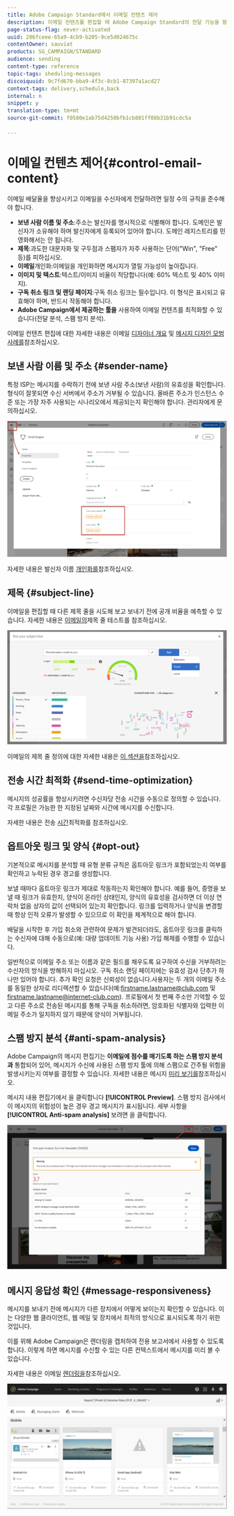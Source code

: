 ```yaml
---
title: Adobe Campaign Standard에서 이메일 컨텐츠 제어
description: 이메일 컨텐츠를 편집할 때 Adobe Campaign Standard의 전달 기능을 향상시키는 방법을 살펴볼 수 있습니다.
page-status-flag: never-activated
uuid: 286fceee-65a9-4cb9-b205-9ce5d024675c
contentOwner: sauviat
products: SG_CAMPAIGN/STANDARD
audience: sending
content-type: reference
topic-tags: sheduling-messages
discoiquuid: 9c7fd670-bba9-4f3c-8cb1-87397a1acd27
context-tags: delivery,schedule,back
internal: n
snippet: y
translation-type: tm+mt
source-git-commit: f0580e1ab75d4250bfb1cb801ff08b31b91cdc5a

---
```



# 이메일 컨텐츠 제어{#control-email-content}

이메일 배달율을 향상시키고 이메일을 수신자에게 전달하려면 일정 수의 규칙을 준수해야 합니다.

* **보낸 사람 이름 및 주소**:주소는 발신자를 명시적으로 식별해야 합니다. 도메인은 발신자가 소유해야 하며 발신자에게 등록되어 있어야 합니다. 도메인 레지스트리를 민영화해서는 안 됩니다.
* **제목**:과도한 대문자화 및 구두점과 스팸자가 자주 사용하는 단어("Win", "Free" 등)를 피하십시오.
* **이메일**&#x200B;개인화:이메일을 개인화하면 메시지가 열릴 가능성이 높아집니다.
* **이미지 및 텍스트**:텍스트/이미지 비율이 적당합니다(예: 60% 텍스트 및 40% 이미지).
* **구독 취소 링크 및 랜딩 페이지**:구독 취소 링크는 필수입니다. 이 형식은 표시되고 유효해야 하며, 반드시 작동해야 합니다.
* **Adobe Campaign에서 제공하는 툴을** 사용하여 이메일 컨텐츠를 최적화할 수 있습니다(전달 분석, 스팸 방지 분석).

이메일 컨텐츠 편집에 대한 자세한 내용은 이메일 [디자이너 개요](../../designing/using/designing-content-in-adobe-campaign.md) 및 [메시지 디자인 모범 사례를](../../designing/using/overview.md#content-design-best-practices)참조하십시오.

## 보낸 사람 이름 및 주소 {#sender-name}

특정 ISP는 메시지를 수락하기 전에 보낸 사람 주소(보낸 사람)의 유효성을 확인합니다. 형식이 잘못되면 수신 서버에서 주소가 거부될 수 있습니다. 올바른 주소가 인스턴스 수준 또는 가장 자주 사용되는 시나리오에서 제공되는지 확인해야 합니다. 관리자에게 문의하십시오.

![](assets/delivery_content_edition16.png)

자세한 내용은 발신자 이름 [개인화를](../../designing/using/personalization.md#personalizing-the-sender)참조하십시오.

## 제목 {#subject-line}

이메일을 편집할 때 다른 제목 줄을 시도해 보고 보내기 전에 공개 비율을 예측할 수 있습니다. 자세한 내용은 [이메일의](../../sending/using/testing-subject-line-email.md)제목 줄 테스트를 참조하십시오.

![](assets/predictive_subject_line_example.png)

이메일의 제목 줄 정의에 대한 자세한 내용은 [이 섹션을](../../designing/using/subject-line.md)참조하십시오.

## 전송 시간 최적화 {#send-time-optimization}

메시지의 성공률을 향상시키려면 수신자당 전송 시간을 수동으로 정의할 수 있습니다. 각 프로필은 가능한 한 지정된 날짜와 시간에 메시지를 수신합니다.

자세한 내용은 전송 [시간](../../sending/using/optimizing-the-sending-time.md)최적화를 참조하십시오.

## 옵트아웃 링크 및 양식 {#opt-out}

기본적으로 메시지를 분석할 때 유형 분류 규칙은 옵트아웃 링크가 포함되었는지 여부를 확인하고 누락된 경우 경고를 생성합니다.

보낼 때마다 옵트아웃 링크가 제대로 작동하는지 확인해야 합니다. 예를 들어, 증명을 보낼 때 링크가 유효한지, 양식이 온라인 상태인지, 양식의 유효성을 검사하면 더 이상 연락처 없음 상자의 값이 선택되어 있는지 확인합니다. 링크를 입력하거나 양식을 변경할 때 항상 인적 오류가 발생할 수 있으므로 이 확인을 체계적으로 해야 합니다.

배달을 시작한 후 가입 취소와 관련하여 문제가 발견되더라도, 옵트아웃 링크를 클릭하는 수신자에 대해 수동으로(예: 대량 업데이트 기능 사용) 가입 해제를 수행할 수 있습니다.

일반적으로 이메일 주소 또는 이름과 같은 필드를 채우도록 요구하여 수신을 거부하려는 수신자의 방식을 방해하지 마십시오. 구독 취소 랜딩 페이지에는 유효성 검사 단추가 하나만 있어야 합니다. 추가 확인 요청은 신뢰성이 없습니다.사용자는 두 개의 이메일 주소를 동일한 상자로 리디렉션할 수 있습니다(예:firstname.lastname@club.com 및 firstname.lastname@internet-club.com). 프로필에서 첫 번째 주소만 기억할 수 있고 다른 주소로 전송된 메시지를 통해 구독을 취소하려면, 암호화된 식별자와 입력한 이메일 주소가 일치하지 않기 때문에 양식이 거부됩니다.

## 스팸 방지 분석 {#anti-spam-analysis}

Adobe Campaign의 메시지 편집기는 **이메일에 점수를 매기도록 하는 스팸 방지 분석과** 통합되어 있어, 메시지가 수신에 사용된 스팸 방지 툴에 의해 스팸으로 간주될 위험을 발생시키는지 여부를 결정할 수 있습니다. 자세한 내용은 메시지 [미리 보기를](../../sending/using/previewing-messages.md)참조하십시오.

메시지 내용 편집기에서 을 클릭합니다 **[!UICONTROL Preview]**. 스팸 방지 검사에서 이 메시지의 위험성이 높은 경우 경고 메시지가 표시됩니다. 세부 사항을 **[!UICONTROL Anti-spam analysis]** 보려면 을 클릭합니다.

![](assets/sending_anti-spam_analysis.png)

## 메시지 응답성 확인 {#message-responsiveness}

메시지를 보내기 전에 메시지가 다른 장치에서 어떻게 보이는지 확인할 수 있습니다. 이는 다양한 웹 클라이언트, 웹 메일 및 장치에서 최적의 방식으로 표시되도록 하기 위한 것입니다.

이를 위해 Adobe Campaign은 렌더링을 캡처하여 전용 보고서에서 사용할 수 있도록 합니다. 이렇게 하면 메시지를 수신할 수 있는 다른 컨텍스트에서 메시지를 미리 볼 수 있습니다.

자세한 내용은 이메일 [렌더링을](../../sending/using/email-rendering.md)참조하십시오.

![](assets/inbox_rendering_report_3.png)
